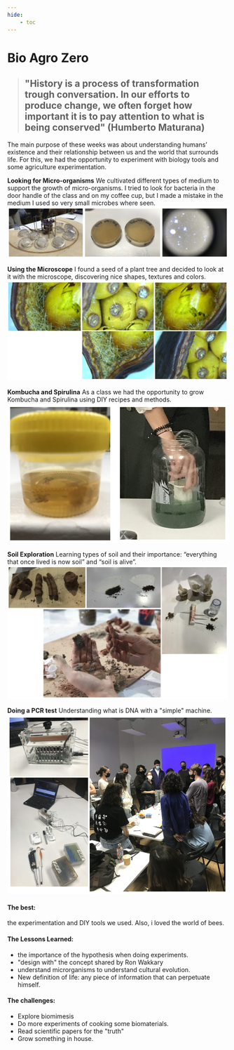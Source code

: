 ```yaml
---
hide:
    - toc
---
```


# Bio Agro Zero

> ## "History is a process of transformation trough conversation. In our efforts to produce change, we often forget how important it is to pay attention to what is being conserved" (Humberto Maturana)

The main purpose of these weeks was about understanding humans’ existence and their relationship between us and the world that surrounds life. For this, we had the opportunity to experiment with biology tools and some agriculture experimentation. 

**Looking for Micro-organisms**
We cultivated different types of medium to support the growth of micro-organisms. I tried to look for bacteria in the door handle of the class and on my coffee cup, but I made a mistake in the medium I used so very small microbes where seen. 
![](../images/week34/bacterias.jpg)

**Using the Microscope**
I found a seed of a plant tree and decided to look at it with the microscope, discovering nice shapes, textures and colors.
![](../images/week34/semilla.jpg)

**Kombucha and Spirulina**
As a class we had the opportunity to grow Kombucha and Spirulina using DIY recipes and methods.
![](../images/week34/kombuchaspirulina.jpg)

**Soil Exploration**
Learning types of soil and their importance: “everything that once lived is now soil” and “soil is alive”.
![](../images/week34/typesoil.jpg)

**Doing a PCR test**
Understanding what is DNA with a "simple" machine.
![](../images/week34/pcr.jpg)


#### The best: 
the experimentation and DIY tools we used. Also, i loved the world of bees.

#### The Lessons Learned:
- the importance of the hypothesis when doing experiments.
- "design with" the concept shared by Ron Wakkary
- understand microrganisms to understand cultural evolution.
-  New definition of life: any piece of information that can perpetuate himself.

#### The challenges:
- Explore biomimesis
- Do more experiments of cooking some biomaterials.
- Read scientific papers for the "truth"
- Grow something in house.













